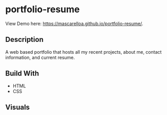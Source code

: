 # portfolio-resume
View Demo here: https://mascarelloa.github.io/portfolio-resume/.

## Description
A web based portfolio that hosts all my recent projects, about me, contact information, and current resume.

## Build With
* HTML
* CSS

## Visuals

